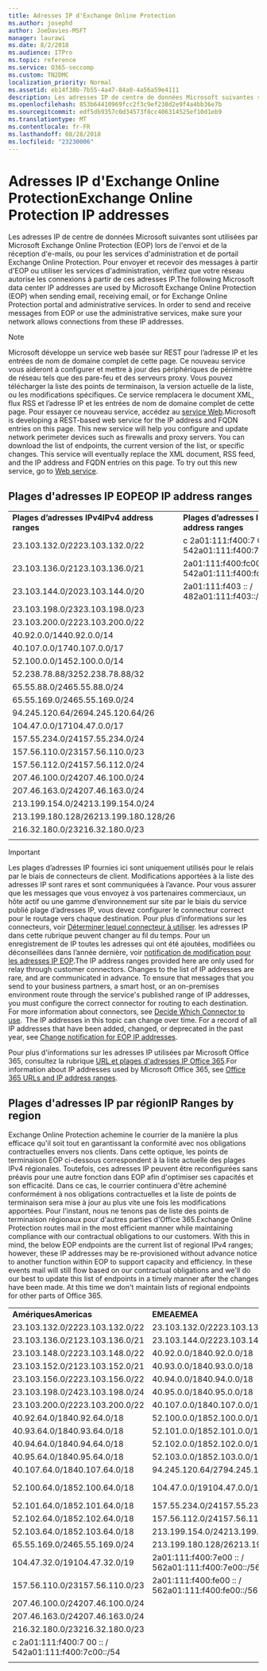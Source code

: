 ```yaml
---
title: Adresses IP d'Exchange Online Protection
ms.author: josephd
author: JoeDavies-MSFT
manager: laurawi
ms.date: 8/2/2018
ms.audience: ITPro
ms.topic: reference
ms.service: O365-seccomp
ms.custom: TN2DMC
localization_priority: Normal
ms.assetid: eb14f38b-7b55-4a47-84a0-4a56a59e4111
description: Les adresses IP de centre de données Microsoft suivantes sont utilisées par Microsoft Exchange Online Protection (EOP) lors de l'envoi et de la réception d'e-mails, ou pour les services d'administration et de portail Exchange Online Protection. Pour envoyer et recevoir des messages à partir d'EOP ou utiliser les services d'administration, vérifiez que votre réseau autorise les connexions à partir de ces adresses IP.
ms.openlocfilehash: 853b64410969fcc2f3c9ef238d2e9f4a4bb36e7b
ms.sourcegitcommit: edf5db9357c0d34573f8cc406314525ef10d1eb9
ms.translationtype: MT
ms.contentlocale: fr-FR
ms.lasthandoff: 08/28/2018
ms.locfileid: "23230006"
---
```

# <a name="exchange-online-protection-ip-addresses"></a><span data-ttu-id="d297a-104">Adresses IP d'Exchange Online Protection</span><span class="sxs-lookup"><span data-stu-id="d297a-104">Exchange Online Protection IP addresses</span></span>

<span data-ttu-id="d297a-p102">Les adresses IP de centre de données Microsoft suivantes sont utilisées par Microsoft Exchange Online Protection (EOP) lors de l'envoi et de la réception d'e-mails, ou pour les services d'administration et de portail Exchange Online Protection. Pour envoyer et recevoir des messages à partir d'EOP ou utiliser les services d'administration, vérifiez que votre réseau autorise les connexions à partir de ces adresses IP.</span><span class="sxs-lookup"><span data-stu-id="d297a-p102">The following Microsoft data center IP addresses are used by Microsoft Exchange Online Protection (EOP) when sending email, receiving email, or for Exchange Online Protection portal and administrative services. In order to send and receive messages from EOP or use the administrative services, make sure your network allows connections from these IP addresses.</span></span>
 
> [!NOTE]
> <span data-ttu-id="d297a-p103">Microsoft développe un service web basée sur REST pour l’adresse IP et les entrées de nom de domaine complet de cette page. Ce nouveau service vous aideront à configurer et mettre à jour des périphériques de périmètre de réseau tels que des pare-feu et des serveurs proxy. Vous pouvez télécharger la liste des points de terminaison, la version actuelle de la liste, ou les modifications spécifiques. Ce service remplacera le document XML, flux RSS et l’adresse IP et les entrées de nom de domaine complet de cette page. Pour essayer ce nouveau service, accédez au [service Web](https://support.office.com/article/managing-office-365-endpoints-99cab9d4-ef59-4207-9f2b-3728eb46bf9a#webservice).</span><span class="sxs-lookup"><span data-stu-id="d297a-p103">Microsoft is developing a REST-based web service for the IP address and FQDN entries on this page. This new service will help you configure and update network perimeter devices such as firewalls and proxy servers. You can download the list of endpoints, the current version of the list, or specific changes. This service will eventually replace the XML document, RSS feed, and the IP address and FQDN entries on this page. To try out this new service, go to [Web service](https://support.office.com/article/managing-office-365-endpoints-99cab9d4-ef59-4207-9f2b-3728eb46bf9a#webservice).</span></span> 
 
## <a name="eop-ip-address-ranges"></a><span data-ttu-id="d297a-112">Plages d'adresses IP EOP</span><span class="sxs-lookup"><span data-stu-id="d297a-112">EOP IP address ranges</span></span>

||||
|:-----|:-----|:-----|
|<span data-ttu-id="d297a-113">**Plages d’adresses IPv4**</span><span class="sxs-lookup"><span data-stu-id="d297a-113">**IPv4 address ranges**</span></span> <br/> |<span data-ttu-id="d297a-114">**Plages d’adresses IPv6**</span><span class="sxs-lookup"><span data-stu-id="d297a-114">**IPv6 address ranges**</span></span> <br/> |
| <span data-ttu-id="d297a-115">23.103.132.0/22</span><span class="sxs-lookup"><span data-stu-id="d297a-115">23.103.132.0/22</span></span> | <span data-ttu-id="d297a-116">c 2a01:111:f400:7 00 :: / 54</span><span class="sxs-lookup"><span data-stu-id="d297a-116">2a01:111:f400:7c00::/54</span></span> |
| <span data-ttu-id="d297a-117">23.103.136.0/21</span><span class="sxs-lookup"><span data-stu-id="d297a-117">23.103.136.0/21</span></span> | <span data-ttu-id="d297a-118">2a01:111:f400:fc00 :: / 54</span><span class="sxs-lookup"><span data-stu-id="d297a-118">2a01:111:f400:fc00::/54</span></span> |
| <span data-ttu-id="d297a-119">23.103.144.0/20</span><span class="sxs-lookup"><span data-stu-id="d297a-119">23.103.144.0/20</span></span> | <span data-ttu-id="d297a-120">2a01:111:f403 :: / 48</span><span class="sxs-lookup"><span data-stu-id="d297a-120">2a01:111:f403::/48</span></span> |
| <span data-ttu-id="d297a-121">23.103.198.0/23</span><span class="sxs-lookup"><span data-stu-id="d297a-121">23.103.198.0/23</span></span> |  |
| <span data-ttu-id="d297a-122">23.103.200.0/22</span><span class="sxs-lookup"><span data-stu-id="d297a-122">23.103.200.0/22</span></span> |  |
| <span data-ttu-id="d297a-123">40.92.0.0/14</span><span class="sxs-lookup"><span data-stu-id="d297a-123">40.92.0.0/14</span></span> |  |
| <span data-ttu-id="d297a-124">40.107.0.0/17</span><span class="sxs-lookup"><span data-stu-id="d297a-124">40.107.0.0/17</span></span> |  |
| <span data-ttu-id="d297a-125">52.100.0.0/14</span><span class="sxs-lookup"><span data-stu-id="d297a-125">52.100.0.0/14</span></span> |  |
| <span data-ttu-id="d297a-126">52.238.78.88/32</span><span class="sxs-lookup"><span data-stu-id="d297a-126">52.238.78.88/32</span></span> |  |
| <span data-ttu-id="d297a-127">65.55.88.0/24</span><span class="sxs-lookup"><span data-stu-id="d297a-127">65.55.88.0/24</span></span> |  |
| <span data-ttu-id="d297a-128">65.55.169.0/24</span><span class="sxs-lookup"><span data-stu-id="d297a-128">65.55.169.0/24</span></span> |  |
| <span data-ttu-id="d297a-129">94.245.120.64/26</span><span class="sxs-lookup"><span data-stu-id="d297a-129">94.245.120.64/26</span></span> |  |
| <span data-ttu-id="d297a-130">104.47.0.0/17</span><span class="sxs-lookup"><span data-stu-id="d297a-130">104.47.0.0/17</span></span> |  |
| <span data-ttu-id="d297a-131">157.55.234.0/24</span><span class="sxs-lookup"><span data-stu-id="d297a-131">157.55.234.0/24</span></span> |  |
| <span data-ttu-id="d297a-132">157.56.110.0/23</span><span class="sxs-lookup"><span data-stu-id="d297a-132">157.56.110.0/23</span></span> |  |
| <span data-ttu-id="d297a-133">157.56.112.0/24</span><span class="sxs-lookup"><span data-stu-id="d297a-133">157.56.112.0/24</span></span> |  |
| <span data-ttu-id="d297a-134">207.46.100.0/24</span><span class="sxs-lookup"><span data-stu-id="d297a-134">207.46.100.0/24</span></span> |  |
| <span data-ttu-id="d297a-135">207.46.163.0/24</span><span class="sxs-lookup"><span data-stu-id="d297a-135">207.46.163.0/24</span></span> |  |
| <span data-ttu-id="d297a-136">213.199.154.0/24</span><span class="sxs-lookup"><span data-stu-id="d297a-136">213.199.154.0/24</span></span> |  |
| <span data-ttu-id="d297a-137">213.199.180.128/26</span><span class="sxs-lookup"><span data-stu-id="d297a-137">213.199.180.128/26</span></span> |  |
| <span data-ttu-id="d297a-138">216.32.180.0/23</span><span class="sxs-lookup"><span data-stu-id="d297a-138">216.32.180.0/23</span></span> |  |
||||
 
> [!IMPORTANT]
> <span data-ttu-id="d297a-p104">Les plages d’adresses IP fournies ici sont uniquement utilisés pour le relais par le biais de connecteurs de client. Modifications apportées à la liste des adresses IP sont rares et sont communiquées à l’avance. Pour vous assurer que les messages que vous envoyez à vos partenaires commerciaux, un hôte actif ou une gamme d’environnement sur site par le biais du service publié plage d’adresses IP, vous devez configurer le connecteur correct pour le routage vers chaque destination. Pour plus d’informations sur les connecteurs, voir [Déterminer lequel connecteur à utiliser](https://docs.microsoft.com/exchange/mail-flow-best-practices/use-connectors-to-configure-mail-flow/set-up-connectors-to-route-mail). les adresses IP dans cette rubrique peuvent changer au fil du temps. Pour un enregistrement de IP toutes les adresses qui ont été ajoutées, modifiées ou déconseillées dans l’année dernière, voir [notification de modification pour les adresses IP EOP](change-notification-for-eop-ip-addresses.md).</span><span class="sxs-lookup"><span data-stu-id="d297a-p104">The IP address ranges provided here are only used for relay through customer connectors. Changes to the list of IP addresses are rare, and are communicated in advance. To ensure that messages that you send to your business partners, a smart host, or an on-premises environment route through the service's published range of IP addresses, you must configure the correct connector for routing to each destination. For more information about connectors, see [Decide Which Connector to use](https://docs.microsoft.com/exchange/mail-flow-best-practices/use-connectors-to-configure-mail-flow/set-up-connectors-to-route-mail).  The IP addresses in this topic can change over time. For a record of all IP addresses that have been added, changed, or deprecated in the past year, see [Change notification for EOP IP addresses](change-notification-for-eop-ip-addresses.md).</span></span> 
 
<span data-ttu-id="d297a-145">Pour plus d'informations sur les adresses IP utilisées par Microsoft Office 365, consultez la rubrique [URL et plages d'adresses IP Office 365](https://go.microsoft.com/fwlink/p/?LinkId=324165).</span><span class="sxs-lookup"><span data-stu-id="d297a-145">For information about IP addresses used by Microsoft Office 365, see [Office 365 URLs and IP address ranges](https://go.microsoft.com/fwlink/p/?LinkId=324165).</span></span>
 
## <a name="ip-ranges-by-region"></a><span data-ttu-id="d297a-146">Plages d'adresses IP par région</span><span class="sxs-lookup"><span data-stu-id="d297a-146">IP Ranges by region</span></span>

<span data-ttu-id="d297a-p105">Exchange Online Protection achemine le courrier de la manière la plus efficace qu'il soit tout en garantissant la conformité avec nos obligations contractuelles envers nos clients. Dans cette optique, les points de terminaison EOP ci-dessous correspondent à la liste actuelle des plages IPv4 régionales. Toutefois, ces adresses IP peuvent être reconfigurées sans préavis pour une autre fonction dans EOP afin d'optimiser ses capacités et son efficacité. Dans ce cas, le courrier continuera d'être acheminé conformément à nos obligations contractuelles et la liste de points de terminaison sera mise à jour au plus vite une fois les modifications apportées. Pour l'instant, nous ne tenons pas de liste des points de terminaison régionaux pour d'autres parties d'Office 365.</span><span class="sxs-lookup"><span data-stu-id="d297a-p105">Exchange Online Protection routes mail in the most efficient manner while maintaining compliance with our contractual obligations to our customers. With this in mind, the below EOP endpoints are the current list of regional IPv4 ranges; however, these IP addresses may be re-provisioned without advance notice to another function within EOP to support capacity and efficiency. In these events mail will still flow based on our contractual obligations and we'll do our best to update this list of endpoints in a timely manner after the changes have been made. At this time we don't maintain lists of regional endpoints for other parts of Office 365.</span></span>
 
||||
|:-----|:-----|:-----|
|<span data-ttu-id="d297a-151">**Amériques**</span><span class="sxs-lookup"><span data-stu-id="d297a-151">**Americas**</span></span> <br/> |<span data-ttu-id="d297a-152">**EMEA**</span><span class="sxs-lookup"><span data-stu-id="d297a-152">**EMEA**</span></span> <br/> |<span data-ttu-id="d297a-153">**APAC**</span><span class="sxs-lookup"><span data-stu-id="d297a-153">**APAC**</span></span> <br/> |
| <span data-ttu-id="d297a-154">23.103.132.0/22</span><span class="sxs-lookup"><span data-stu-id="d297a-154">23.103.132.0/22</span></span> | <span data-ttu-id="d297a-155">23.103.132.0/22</span><span class="sxs-lookup"><span data-stu-id="d297a-155">23.103.132.0/22</span></span> |<span data-ttu-id="d297a-156">23.103.136.0/21</span><span class="sxs-lookup"><span data-stu-id="d297a-156">23.103.136.0/21</span></span> |
| <span data-ttu-id="d297a-157">23.103.136.0/21</span><span class="sxs-lookup"><span data-stu-id="d297a-157">23.103.136.0/21</span></span> | <span data-ttu-id="d297a-158">23.103.144.0/22</span><span class="sxs-lookup"><span data-stu-id="d297a-158">23.103.144.0/22</span></span> |<span data-ttu-id="d297a-159">23.103.152.0/22</span><span class="sxs-lookup"><span data-stu-id="d297a-159">23.103.152.0/22</span></span> |
| <span data-ttu-id="d297a-160">23.103.148.0/22</span><span class="sxs-lookup"><span data-stu-id="d297a-160">23.103.148.0/22</span></span> | <span data-ttu-id="d297a-161">40.92.0.0/18</span><span class="sxs-lookup"><span data-stu-id="d297a-161">40.92.0.0/18</span></span> |<span data-ttu-id="d297a-162">40.92.128.0/17</span><span class="sxs-lookup"><span data-stu-id="d297a-162">40.92.128.0/17</span></span> |
| <span data-ttu-id="d297a-163">23.103.152.0/21</span><span class="sxs-lookup"><span data-stu-id="d297a-163">23.103.152.0/21</span></span> | <span data-ttu-id="d297a-164">40.93.0.0/18</span><span class="sxs-lookup"><span data-stu-id="d297a-164">40.93.0.0/18</span></span> |<span data-ttu-id="d297a-165">40.93.128.0/17</span><span class="sxs-lookup"><span data-stu-id="d297a-165">40.93.128.0/17</span></span> |
| <span data-ttu-id="d297a-166">23.103.156.0/22</span><span class="sxs-lookup"><span data-stu-id="d297a-166">23.103.156.0/22</span></span> | <span data-ttu-id="d297a-167">40.94.0.0/18</span><span class="sxs-lookup"><span data-stu-id="d297a-167">40.94.0.0/18</span></span> |<span data-ttu-id="d297a-168">40.94.128.0/17</span><span class="sxs-lookup"><span data-stu-id="d297a-168">40.94.128.0/17</span></span> |
| <span data-ttu-id="d297a-169">23.103.198.0/24</span><span class="sxs-lookup"><span data-stu-id="d297a-169">23.103.198.0/24</span></span> | <span data-ttu-id="d297a-170">40.95.0.0/18</span><span class="sxs-lookup"><span data-stu-id="d297a-170">40.95.0.0/18</span></span> |<span data-ttu-id="d297a-171">40.95.128.0/17</span><span class="sxs-lookup"><span data-stu-id="d297a-171">40.95.128.0/17</span></span> |
| <span data-ttu-id="d297a-172">23.103.200.0/22</span><span class="sxs-lookup"><span data-stu-id="d297a-172">23.103.200.0/22</span></span> | <span data-ttu-id="d297a-173">40.107.0.0/18</span><span class="sxs-lookup"><span data-stu-id="d297a-173">40.107.0.0/18</span></span> |<span data-ttu-id="d297a-174">52.100.128.0/17</span><span class="sxs-lookup"><span data-stu-id="d297a-174">52.100.128.0/17</span></span> |
| <span data-ttu-id="d297a-175">40.92.64.0/18</span><span class="sxs-lookup"><span data-stu-id="d297a-175">40.92.64.0/18</span></span> | <span data-ttu-id="d297a-176">52.100.0.0/18</span><span class="sxs-lookup"><span data-stu-id="d297a-176">52.100.0.0/18</span></span> |<span data-ttu-id="d297a-177">52.101.128.0/17</span><span class="sxs-lookup"><span data-stu-id="d297a-177">52.101.128.0/17</span></span> |
| <span data-ttu-id="d297a-178">40.93.64.0/18</span><span class="sxs-lookup"><span data-stu-id="d297a-178">40.93.64.0/18</span></span> | <span data-ttu-id="d297a-179">52.101.0.0/18</span><span class="sxs-lookup"><span data-stu-id="d297a-179">52.101.0.0/18</span></span> |<span data-ttu-id="d297a-180">52.102.128.0/17</span><span class="sxs-lookup"><span data-stu-id="d297a-180">52.102.128.0/17</span></span> |
| <span data-ttu-id="d297a-181">40.94.64.0/18</span><span class="sxs-lookup"><span data-stu-id="d297a-181">40.94.64.0/18</span></span> | <span data-ttu-id="d297a-182">52.102.0.0/18</span><span class="sxs-lookup"><span data-stu-id="d297a-182">52.102.0.0/18</span></span> |<span data-ttu-id="d297a-183">52.103.128.0/17</span><span class="sxs-lookup"><span data-stu-id="d297a-183">52.103.128.0/17</span></span> |
| <span data-ttu-id="d297a-184">40.95.64.0/18</span><span class="sxs-lookup"><span data-stu-id="d297a-184">40.95.64.0/18</span></span> | <span data-ttu-id="d297a-185">52.103.0.0/18</span><span class="sxs-lookup"><span data-stu-id="d297a-185">52.103.0.0/18</span></span> |<span data-ttu-id="d297a-186">65.55.88.0/24</span><span class="sxs-lookup"><span data-stu-id="d297a-186">65.55.88.0/24</span></span> |
| <span data-ttu-id="d297a-187">40.107.64.0/18</span><span class="sxs-lookup"><span data-stu-id="d297a-187">40.107.64.0/18</span></span> | <span data-ttu-id="d297a-188">94.245.120.64/27</span><span class="sxs-lookup"><span data-stu-id="d297a-188">94.245.120.64/27</span></span> |<span data-ttu-id="d297a-189">104.47.64.0/18</span><span class="sxs-lookup"><span data-stu-id="d297a-189">104.47.64.0/18</span></span> |
| <span data-ttu-id="d297a-190">52.100.64.0/18</span><span class="sxs-lookup"><span data-stu-id="d297a-190">52.100.64.0/18</span></span> | <span data-ttu-id="d297a-191">104.47.0.0/19</span><span class="sxs-lookup"><span data-stu-id="d297a-191">104.47.0.0/19</span></span> |<span data-ttu-id="d297a-192">c 2a01:111:f400:7 00 :: / 54</span><span class="sxs-lookup"><span data-stu-id="d297a-192">2a01:111:f400:7c00::/54</span></span> |
| <span data-ttu-id="d297a-193">52.101.64.0/18</span><span class="sxs-lookup"><span data-stu-id="d297a-193">52.101.64.0/18</span></span> | <span data-ttu-id="d297a-194">157.55.234.0/24</span><span class="sxs-lookup"><span data-stu-id="d297a-194">157.55.234.0/24</span></span> |  |
| <span data-ttu-id="d297a-195">52.102.64.0/18</span><span class="sxs-lookup"><span data-stu-id="d297a-195">52.102.64.0/18</span></span> | <span data-ttu-id="d297a-196">157.56.112.0/24</span><span class="sxs-lookup"><span data-stu-id="d297a-196">157.56.112.0/24</span></span> | |
| <span data-ttu-id="d297a-197">52.103.64.0/18</span><span class="sxs-lookup"><span data-stu-id="d297a-197">52.103.64.0/18</span></span> | <span data-ttu-id="d297a-198">213.199.154.0/24</span><span class="sxs-lookup"><span data-stu-id="d297a-198">213.199.154.0/24</span></span> | |
| <span data-ttu-id="d297a-199">65.55.169.0/24</span><span class="sxs-lookup"><span data-stu-id="d297a-199">65.55.169.0/24</span></span> | <span data-ttu-id="d297a-200">213.199.180.128/26</span><span class="sxs-lookup"><span data-stu-id="d297a-200">213.199.180.128/26</span></span> | |
| <span data-ttu-id="d297a-201">104.47.32.0/19</span><span class="sxs-lookup"><span data-stu-id="d297a-201">104.47.32.0/19</span></span> | <span data-ttu-id="d297a-202">2a01:111:f400:7e00 :: / 56</span><span class="sxs-lookup"><span data-stu-id="d297a-202">2a01:111:f400:7e00::/56</span></span> | |
| <span data-ttu-id="d297a-203">157.56.110.0/23</span><span class="sxs-lookup"><span data-stu-id="d297a-203">157.56.110.0/23</span></span> | <span data-ttu-id="d297a-204">2a01:111:f400:fe00 :: / 56</span><span class="sxs-lookup"><span data-stu-id="d297a-204">2a01:111:f400:fe00::/56</span></span> | |
| <span data-ttu-id="d297a-205">207.46.100.0/24</span><span class="sxs-lookup"><span data-stu-id="d297a-205">207.46.100.0/24</span></span> |  | |
| <span data-ttu-id="d297a-206">207.46.163.0/24</span><span class="sxs-lookup"><span data-stu-id="d297a-206">207.46.163.0/24</span></span> |  | |
| <span data-ttu-id="d297a-207">216.32.180.0/23</span><span class="sxs-lookup"><span data-stu-id="d297a-207">216.32.180.0/23</span></span> |  | |
| <span data-ttu-id="d297a-208">c 2a01:111:f400:7 00 :: / 54</span><span class="sxs-lookup"><span data-stu-id="d297a-208">2a01:111:f400:7c00::/54</span></span> |  | |
||||

